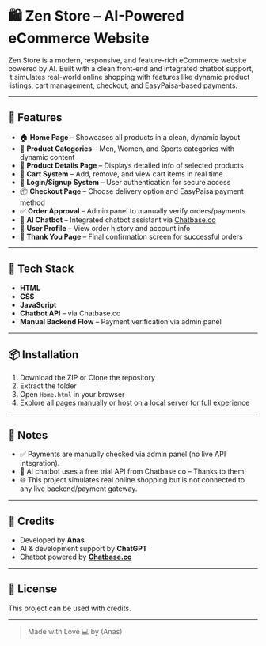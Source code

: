 # 🛍️ Zen Store – AI-Powered eCommerce Website

Zen Store is a modern, responsive, and feature-rich eCommerce website powered by AI. Built with a clean front-end and integrated chatbot support, it simulates real-world online shopping with features like dynamic product listings, cart management, checkout, and EasyPaisa-based payments.

---

## 🚀 Features

- 🏠 **Home Page** – Showcases all products in a clean, dynamic layout
- 🧢 **Product Categories** – Men, Women, and Sports categories with dynamic content
- 📄 **Product Details Page** – Displays detailed info of selected products
- 🛒 **Cart System** – Add, remove, and view cart items in real time
- 🔐 **Login/Signup System** – User authentication for secure access
- 📦 **Checkout Page** – Choose delivery option and EasyPaisa payment method
- ✅ **Order Approval** – Admin panel to manually verify orders/payments
- 💬 **AI Chatbot** – Integrated chatbot assistant via [Chatbase.co](https://www.chatbase.co)
- 👤 **User Profile** – View order history and account info
- 🙏 **Thank You Page** – Final confirmation screen for successful orders

---

## 🧠 Tech Stack

- **HTML**
- **CSS**
- **JavaScript**
- **Chatbot API** – via Chatbase.co
- **Manual Backend Flow** – Payment verification via admin panel

---

## 📦 Installation


1. Download the ZIP or Clone the repository
2. Extract the folder
3. Open `Home.html` in your browser
4. Explore all pages manually or host on a local server for full experience

---

## 🔑 Notes

- ✅ Payments are manually checked via admin panel (no live API integration).
- 🤖 AI chatbot uses a free trial API from Chatbase.co – Thanks to them!
- 🌐 This project simulates real online shopping but is not connected to any live backend/payment gateway.

---

## 🙌 Credits

- Developed by **Anas**
- AI & development support by **ChatGPT**
- Chatbot powered by **[Chatbase.co](https://chatbase.co)**

---

## 📃 License

This project can be used with credits.

---

> Made with Love 💻 by (Anas)
